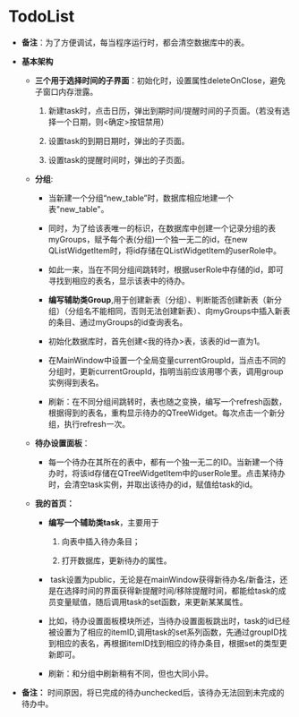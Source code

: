 # TodoList

* **备注**：为了方便调试，每当程序运行时，都会清空数据库中的表。

* **基本架构**
  
  * **三个用于选择时间的子界面**：初始化时，设置属性deleteOnClose，避免子窗口内存泄露。
    
    1. 新建task时，点击日历，弹出到期时间/提醒时间的子页面。（若没有选择一个日期，则<确定>按钮禁用）
    
    2. 设置task的到期日期时，弹出的子页面。
    
    3. 设置task的提醒时间时，弹出的子页面。
  
  * **分组**:
    
    * 当新建一个分组“new_table”时，数据库相应地建一个表"new_table"。
    
    * 同时，为了给该表唯一的标识，在数据库中创建一个记录分组的表myGroups，赋予每个表(分组)一个独一无二的id，在new QListWidgetItem时，将id存储在QListWidgetItem的userRole中。
    
    * 如此一来，当在不同分组间跳转时，根据userRole中存储的id，即可寻找到相应的表名，显示该表中的待办。
    
    * **编写辅助类Group**,用于创建新表（分组）、判断能否创建新表（新分组）（分组名不能相同，否则无法创建新表）、向myGroups中插入新表的条目、通过myGroups的id查询表名。
    
    * 初始化数据库时，首先创建<我的待办>表，该表的id一直为1。
    
    * 在MainWindow中设置一个全局变量currentGroupId，当点击不同的分组时，更新currentGroupId，指明当前应该用哪个表，调用group实例得到表名。
    
    * 刷新：在不同分组间跳转时，表也随之变换，编写一个refresh函数，根据得到的表名，重构显示待办的QTreeWidget。每次点击一个新分组，执行refresh一次。
  
  * **待办设置面板**：
    
    * 每一个待办在其所在的表中，都有一个独一无二的ID。当新建一个待办时，将该id存储在QTreeWidgetItem中的userRole里。点击某待办时，会清空task实例，并取出该待办的id，赋值给task的id。
  
  * **我的首页：**
    
    * **编写一个辅助类task**，主要用于
      
      1. 向表中插入待办条目；
      
      2. 打开数据库，更新待办的属性。
    
    *  task设置为public，无论是在mainWindow获得新待办名/新备注，还是在选择时间的界面获得新提醒时间/移除提醒时间，都能给task的成员变量赋值，随后调用task的set函数，来更新某某属性。
    
    * 比如，待办设置面板模块所述，当待办设置面板跳出时，task的id已经被设置为了相应的itemID,调用task的set系列函数，先通过groupID找到相应的表名，再根据itemID找到相应的待办条目，根据set的类型更新即可。
    
    * 刷新：和分组中刷新稍有不同，但也大同小异。

* **备注：** 时间原因，将已完成的待办unchecked后，该待办无法回到未完成的待办中。





































